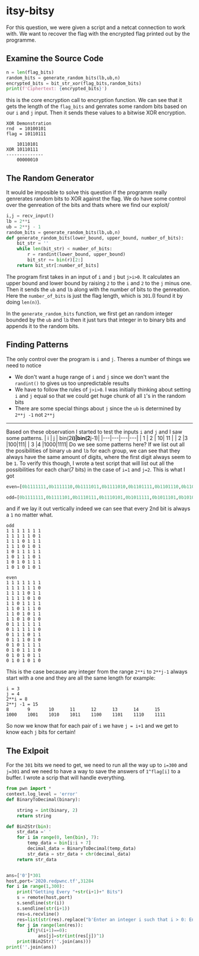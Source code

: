 # itsy-bitsy
For this question, we were given a script and a netcat connection to work with. We want to recover the flag with the encrypted flag printed out by the programme.
## Examine the Source Code
```python
n = len(flag_bits)
random_bits = generate_random_bits(lb,ub,n)
encrypted_bits = bit_str_xor(flag_bits,random_bits)
print(f'Ciphertext: {encrypted_bits}')
```
this is the core encryption call to encryption function. We can see that it gets the length of the `flag_bits` and genrates some random bits based on our `i` and `j` input. Then it sends these values to a bitwise XOR encryption.
```
XOR Demonstration
rnd  = 10100101
flag = 10110111

    10110101
XOR 10110111
--------------
    00000010
```
## The Random Generator
It would be imposible to solve this question if the programm really genrerates random bits to XOR against the flag. We do have some control over the genreation of the bits and thats where we find our exploit/
```python
i,j = recv_input()
lb = 2**i
ub = 2**j - 1
random_bits = generate_random_bits(lb,ub,n)
def generate_random_bits(lower_bound, upper_bound, number_of_bits):
    bit_str = ''
    while len(bit_str) < number_of_bits:
        r = randint(lower_bound, upper_bound)
        bit_str += bin(r)[2:]    
    return bit_str[:number_of_bits]
```
The program first takes in an input of `i` and `j` but `j>i>0`. It calculates an upper bound and lower bound by raising `2` to the `i` and `2` to the `j` minus one. Then it sends the `ub` and `lb` along with the number of bits to the genreation. Here the `number_of_bits` is just the flag length, which is `301`.(I found it by doing `len(n)`).

In the `generate_random_bits` function, we first get an random integer bounded by the `ub` and `lb` then it just turs that integer in to binary bits and appends it to the random bits.
## Finding Patterns
The only control over the program is `i` and `j`. Theres a number of things we need to notice
* We don't want a huge range of `i` and `j` since we don't want the `randint()` to gives us too unpredictable results
* We have to follow the rules of `j>i>0`. I was initially thinking about setting `i` and `j` equal so that we could get huge chunk of all `1`'s in the random bits
* There are some special things about `j` since the `ub` is determined by `2**j -1` not `2**j`
  
___
Based on these observation I started to test the inputs `i` and `j` and I saw some patterns.
| i | j | bin(2**i)|bin(2**j-1)|
|---|---|---|---|
| 1 | 2 | 10| 11 |
| 2 |3  |100|111|
| 3 |4  |1000|1111|
Do we see some patterns here? If we list out all the posibilities of binary `ub` and `lb` for each group, we can see that they always have the same amount of digits, where the first digit always seem to be `1`.
To verify this though, I wrote a test script that will list out all the possibilities for each char(7 bits) in the case of `i=1` and `j=2`. This is what I got
```python
even=[0b1111111,0b1111110,0b1111011,0b1111010,0b1101111,0b1101110,0b1101011,0b1101010,0b0111111,0b0111110,0b0111011,0b0111010,0b0101111,0b0101110,0b0101011,0b0101010]

odd=[0b1111111,0b1111101,0b1110111,0b1110101,0b1011111,0b1011101,0b1010111,0b1010101]
```
and if we lay it out vertically indeed we can see that every 2nd bit is always a `1` no matter what.
```
odd
1 1 1 1 1 1 1
1 1 1 1 1 0 1
1 1 1 0 1 1 1
1 1 1 0 1 0 1
1 0 1 1 1 1 1
1 0 1 1 1 0 1
1 0 1 0 1 1 1
1 0 1 0 1 0 1

even
1 1 1 1 1 1 1
1 1 1 1 1 1 0
1 1 1 1 0 1 1
1 1 1 1 0 1 0
1 1 0 1 1 1 1
1 1 0 1 1 1 0
1 1 0 1 0 1 1
1 1 0 1 0 1 0
0 1 1 1 1 1 1
0 1 1 1 1 1 0
0 1 1 1 0 1 1
0 1 1 1 0 1 0
0 1 0 1 1 1 1
0 1 0 1 1 1 0
0 1 0 1 0 1 1
0 1 0 1 0 1 0
```
This is the case because any integer from the range `2**i` to `2**j-1` always start with a one and they are all the same length for example:
```
i = 3
j = 4
2**i = 8
2**j -1 = 15
8       9       10      11      12      13      14      15
1000    1001    1010    1011    1100    1101    1110    1111
```
So now we know that for each pair of `i` we have `j = i+1` and we get to know each `j` bits for certain!
## The Exlpoit
For the `301` bits we need to get, we need to run all the way up to `i=300` and `j=301` and we need to have a way to save the answers of `1^flag[i]` to a buffer. I wrote a scrip that will handle everything.
```python
from pwn import *
context.log_level = 'error'
def BinaryToDecimal(binary): 

	string = int(binary, 2) 
	return string 

def Bin2Str(bin):
    str_data =' ' 
    for i in range(0, len(bin), 7): 
    	temp_data = bin[i:i + 7] 
    	decimal_data = BinaryToDecimal(temp_data) 
    	str_data = str_data + chr(decimal_data) 
    return str_data


ans=['0']*301
host,port='2020.redpwnc.tf',31284
for i in range(1,300):
    print("Getting Every "+str(i+1)+" Bits")
    s = remote(host,port)
    s.sendline(str(i))
    s.sendline(str(i+1))
    res=s.recvline()
    res=list(str(res).replace("b'Enter an integer i such that i > 0: Enter an integer j such that j > i > 0: Ciphertext: ","").replace("\\n'",''))
    for j in range(len(res)):
        if(j%(i+1)==0):
            ans[j]=str(int(res[j])^1)
    print(Bin2Str(''.join(ans)))
print(''.join(ans))
```
